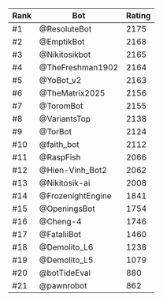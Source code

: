 Rank|Bot|Rating
---|---|---
#1|@ResoluteBot|2175
#2|@EmptikBot|2168
#3|@Nikitosikbot|2165
#4|@TheFreshman1902|2164
#5|@YoBot_v2|2163
#6|@TheMatrix2025|2156
#7|@ToromBot|2155
#8|@VariantsTop|2138
#9|@TorBot|2124
#10|@faith_bot|2112
#11|@RaspFish|2066
#12|@Hien-Vinh_Bot2|2062
#13|@Nikitosik-ai|2008
#14|@FrozenightEngine|1841
#15|@OpeningsBot|1754
#16|@Cheng-4|1746
#17|@FataliiBot|1460
#18|@Demolito_L6|1238
#19|@Demolito_L5|1079
#20|@botTideEval|880
#21|@pawnrobot|862
